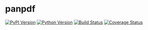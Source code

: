 # panpdf

[![PyPI Version][pypi-v-image]][pypi-v-link]
[![Python Version][python-v-image]][python-v-link]
[![Build Status][GHAction-image]][GHAction-link]
[![Coverage Status][codecov-image]][codecov-link]

<!-- Badges -->
[pypi-v-image]: https://img.shields.io/pypi/v/panpdf.svg
[pypi-v-link]: https://pypi.org/project/panpdf/
[python-v-image]: https://img.shields.io/pypi/pyversions/panpdf.svg
[python-v-link]: https://pypi.org/project/panpdf
[GHAction-image]: https://github.com/daizutabi/panpdf/actions/workflows/ci.yml/badge.svg?branch=main&event=push
[GHAction-link]: https://github.com/daizutabi/panpdf/actions?query=event%3Apush+branch%3Amain
[codecov-image]: https://codecov.io/github/daizutabi/panpdf/coverage.svg?branch=main
[codecov-link]: https://codecov.io/github/daizutabi/panpdf?branch=main
